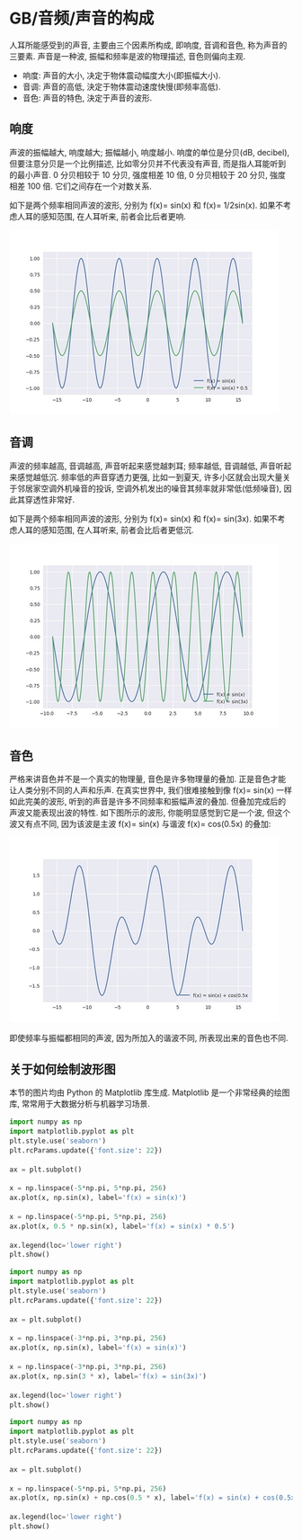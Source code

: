 # GB/音频/声音的构成

人耳所能感受到的声音, 主要由三个因素所构成, 即响度, 音调和音色, 称为声音的三要素. 声音是一种波, 振幅和频率是波的物理描述, 音色则偏向主观.

- 响度: 声音的大小, 决定于物体震动幅度大小(即振幅大小).
- 音调: 声音的高低, 決定于物体震动速度快慢(即频率高低).
- 音色: 声音的特色, 決定于声音的波形.

## 响度

声波的振幅越大, 响度越大; 振幅越小, 响度越小. 响度的单位是分贝(dB, decibel), 但要注意分贝是一个比例描述, 比如零分贝并不代表没有声音, 而是指人耳能听到的最小声音. 0 分贝相较于 10 分贝, 强度相差 10 倍, 0 分贝相较于 20 分贝, 強度相差 100 倍. 它们之间存在一个对数关系.

如下是两个频率相同声波的波形, 分别为 f(x)= sin(x) 和 f(x)= 1/2sin(x). 如果不考虑人耳的感知范围, 在人耳听来, 前者会比后者更响.

![img](../../../img/gameboy/audio/sound/fig1.jpg)

## 音调

声波的频率越高, 音调越高, 声音听起来感觉越刺耳; 频率越低, 音调越低, 声音听起来感觉越低沉. 频率低的声音穿透力更强, 比如一到夏天, 许多小区就会出现大量关于邻居家空调外机噪音的投诉, 空调外机发出的噪音其频率就非常低(低频噪音), 因此其穿透性非常好.

如下是两个频率相同声波的波形, 分别为 f(x)= sin(x) 和 f(x)= sin(3x). 如果不考虑人耳的感知范围, 在人耳听来, 前者会比后者更低沉.

![img](../../../img/gameboy/audio/sound/fig2.jpg)

## 音色

严格来讲音色并不是一个真实的物理量, 音色是许多物理量的叠加. 正是音色才能让人类分别不同的人声和乐声. 在真实世界中, 我们很难接触到像 f(x)= sin(x) 一样如此完美的波形, 听到的声音是许多不同频率和振幅声波的叠加. 但叠加完成后的声波又能表现出波的特性. 如下图所示的波形, 你能明显感觉到它是一个波, 但这个波又有点不同, 因为该波是主波 f(x)= sin(x) 与谐波 f(x)= cos(0.5x) 的叠加:

![img](../../../img/gameboy/audio/sound/fig3.jpg)

即使频率与振幅都相同的声波, 因为所加入的谐波不同, 所表现出来的音色也不同.

## 关于如何绘制波形图

本节的图片均由 Python 的 Matplotlib 库生成. Matplotlib 是一个非常经典的绘图库, 常常用于大数据分析与机器学习场景.

```py
import numpy as np
import matplotlib.pyplot as plt
plt.style.use('seaborn')
plt.rcParams.update({'font.size': 22})

ax = plt.subplot()

x = np.linspace(-5*np.pi, 5*np.pi, 256)
ax.plot(x, np.sin(x), label='f(x) = sin(x)')

x = np.linspace(-5*np.pi, 5*np.pi, 256)
ax.plot(x, 0.5 * np.sin(x), label='f(x) = sin(x) * 0.5')

ax.legend(loc='lower right')
plt.show()
```

```py
import numpy as np
import matplotlib.pyplot as plt
plt.style.use('seaborn')
plt.rcParams.update({'font.size': 22})

ax = plt.subplot()

x = np.linspace(-3*np.pi, 3*np.pi, 256)
ax.plot(x, np.sin(x), label='f(x) = sin(x)')

x = np.linspace(-3*np.pi, 3*np.pi, 256)
ax.plot(x, np.sin(3 * x), label='f(x) = sin(3x)')

ax.legend(loc='lower right')
plt.show()
```

```py
import numpy as np
import matplotlib.pyplot as plt
plt.style.use('seaborn')
plt.rcParams.update({'font.size': 22})

ax = plt.subplot()

x = np.linspace(-5*np.pi, 5*np.pi, 256)
ax.plot(x, np.sin(x) + np.cos(0.5 * x), label='f(x) = sin(x) + cos(0.5x')

ax.legend(loc='lower right')
plt.show()
```
